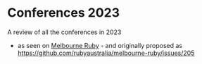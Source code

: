 # Conferences 2023

A review of all the conferences in 2023

* as seen on [Melbourne Ruby](https://www.meetup.com/ruby-on-rails-oceania-melbourne/events/msjwdtyfchbpc/) - and originally proposed as https://github.com/rubyaustralia/melbourne-ruby/issues/205
